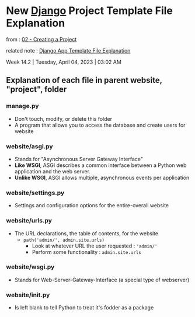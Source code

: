 # New [Django](../Django.md) Project Template File Explanation

from : [02 - Creating a Project](02%20-%20Creating%20a%20Project.md)

related note : [Django App Template File Explanation](Django%20App%20Template%20File%20Explanation.md)

Week 14.2 | Tuesday, April 04, 2023 | 03:02 AM

## Explanation of each file in parent website, "project", folder

### manage.py

- Don't touch, modify, or delete this folder
- A program that allows you to access the database and create users for website

### website/asgi.py

- Stands for "Asynchronous Server Gateway Interface"
- **Like WSGI**, ASGI describes a common interface between a Python web application and the web server.
- **Unlike WSGI**, ASGI allows multiple, asynchronous events per application

### website/settings.py

- Settings and configuration options for the entire-overall website

### website/urls.py

- The URL declarations, the table of contents, for the website
  - `path('admin/', admin.site.urls)`
    - Look at whatever URL the user requested : `'admin/'`
    - Perform some functionality : `admin.site.urls`

### website/wsgi.py

- Stands for Web-Server-Gateway-Interface (a special type of webserver)

### website/**init**.py

- Is left blank to tell Python to treat it's fodder as a package
